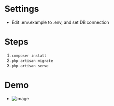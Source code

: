 # Settings
* Edit .env.example to .env, and set DB connection
# Steps
1. `composer install` 
2. `php artisan migrate`
3. `php artisan serve`
# Demo
* ![image](https://github.com/Yu-hanCheng/Laravel_board/blob/master/demo.gif)